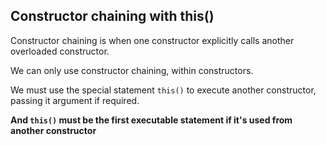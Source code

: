 ## Constructor chaining with this()
Constructor chaining is when one constructor explicitly calls another overloaded constructor.

We can only use constructor chaining, within constructors.

We must use the special statement `this()` to execute another constructor, passing it argument if required.

<b>And `this()` must be the first executable statement if it's used from another constructor</b>